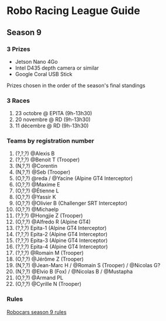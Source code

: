 # Robo Racing League Guide
## Season 9

### 3 Prizes
- Jetson Nano 4Go
- Intel D435 depth camera or similar
- Google Coral USB Stick

Prizes chosen in the order of the season's final standings

### 3 Races
1. 23 octobre @ EPITA (9h-13h30)
2. 20 novembre @ RD (9h-13h30)
3. 11 décembre @ RD (9h-13h30)

### Teams by registration number
1. (?,?,?) @Alexis B
2. (?,?,?) @Benoit T (Trooper)
3. (N,?,?) @Corentin
4. (N,?,?) @Seb (Trooper)
5. (O,?,?) @reda / @Yacine (Alpine GT4 Interceptor)
6. (O,?,?) @Maxime E 
7. (O,?,?) @Étienne L
8. (O,?,?) @Yassir K
9. (O,?,?) @Olivier B (Challenger SRT Interceptor)
10. (O,?,?) @Michaelp
11. (?,?,?) @Hongjie Z (Trooper)
12. (O,?,?) @Alfredo R (Alpine GT4)
13. (?,?,?) Epita-1 (Alpine GT4 Interceptor)
14. (?,?,?) Epita-2 (Alpine GT4 Interceptor)
15. (?,?,?) Epita-3 (Alpine GT4 Interceptor)
16. (?,?,?) Epita-4 (Alpine GT4 Interceptor)
17. (?,?,?) @Romain M (Trooper)
18. (O,?,?) @Jérôme Z (Trooper)
19. (N,?,?) @Jean-Marc H / @Romain S (Trooper) / @Nicolas G?
20. (N,?,?) @Elvio B (Fox) / @Nicolas B / @Mustapha
21. (O,?,?) @Armand PL
22. (O,?,?) @Cyrille N (Trooper)

### Rules
[Robocars season 9 rules](rules/robocars.md)

